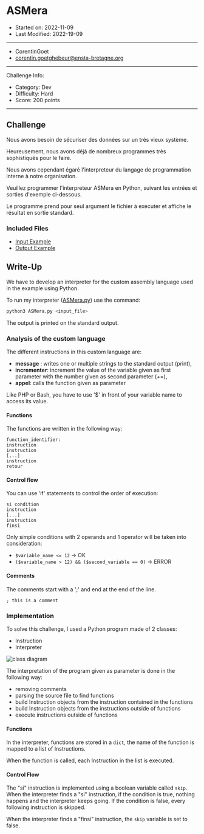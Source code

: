 # ASMera

- Started on: 2022-11-09
- Last Modified: 2022-19-09

---
- CorentinGoet 
- corentin.goetghebeur@ensta-bretagne.org

---
Challenge Info:
- Category: Dev
- Difficulty: Hard
- Score: 200 points

---

## Challenge

Nous avons besoin de sécuriser des données sur un très vieux système.

Heureusement, nous avons déjà de nombreux programmes très sophistiqués pour le faire.

Nous avons cependant égaré l'interpreteur du langage de programmation interne à notre organisation.

Veuillez programmer l'interpreteur ASMera en Python, suivant les entrées et sorties d'exemple ci-dessous.

Le programme prend pour seul argument le fichier à executer et affiche le résultat en sortie standard.

### Included Files

- [Input Example](Files/example_input.txt)
- [Output Example](Files/example_output.txt)

## Write-Up

We have to develop an interpreter for the custom assembly language used in the example using Python.

To run my interpreter ([ASMera.py](python/ASMera.py)) use the command:

```bash
python3 ASMera.py <input_file>
```

The output is printed on the standard output.

### Analysis of the custom language

The different instructions in this custom language are:

- **message** : writes one or multiple strings to the standard output (print),
- **incrementer**: increment the value of the variable given as first parameter with the number given as second parameter (+=),
- **appel**: calls the function given as parameter

Like PHP or Bash, you have to use '$' in front of your variable name to access its value.

#### Functions

The functions are written in the following way:

```asmera
function_identifier:
instruction
instruction
[...]
instruction
retour
```

#### Control flow

You can use 'if' statements to control the order of execution:

```asmera
si condition
instruction
[...]
instruction
finsi
```

Only simple conditions with 2 operands and 1 operator will be taken into consideration:
- `$variable_name <= 12` -> OK
- `($variable_name > 12) && ($second_variable == 0)` -> ERROR

#### Comments

The comments start with a ';' and end at the end of the line.

```asmera
; this is a comment
```

### Implementation

To solve this challenge, I used a Python program made of 2 classes:
- Instruction
- Interpreter

![class diagram](images/class_diagram.png)

The interpretation of the program given as parameter is done in the following way:
- removing comments
- parsing the source file to find functions
- build Instruction objects from the instruction contained in the functions
- build Instruction objects from the instructions outside of functions
- execute instructions outside of functions

#### Functions

In the interpreter, functions are stored in a `dict`, the name of the function is mapped to a list of Instructions.

When the function is called, each Instruction in the list is executed.

#### Control Flow
The "si" instruction is implemented using a boolean variable called `skip`. When the interpreter finds a "si" instruction, if the condition is true, nothing happens and the interpreter keeps going. If the condition is false, every following instruction is skipped.

When the interpreter finds a "finsi" instruction, the `skip` variable is set to false.